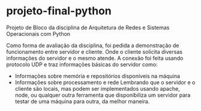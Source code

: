 # projeto-final-python
Projeto de Bloco da disciplina de Arquitetura de Redes e Sistemas Operacionais com Python

Como forma de avaliação da disciplina, foi pedida a demonstração de funcionamento entre servidor e cliente. Onde o cliente solicita diversas informações do servidor e o mesmo atende.
A conexão foi feita usando protocolo UDP e traz informações básicas do servidor como:
 - Informações sobre memória e repositórios disponíveis na máquina
 - Informações sobre processamento e rede
Lembrando que o servidor e o cliente são locais, mas podem ser implementados usando apache, node, ou qualquer outra ferramenta que disponibiliza um servidor para testar de uma máquina para outra, da melhor maneira.
